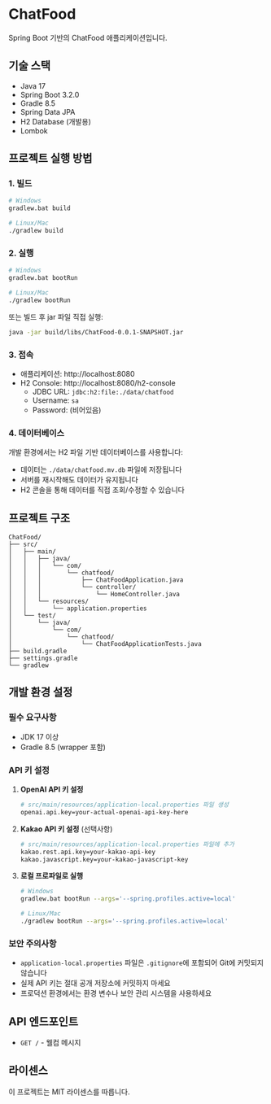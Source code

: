 # ChatFood

Spring Boot 기반의 ChatFood 애플리케이션입니다.

## 기술 스택

- Java 17
- Spring Boot 3.2.0
- Gradle 8.5
- Spring Data JPA
- H2 Database (개발용)
- Lombok

## 프로젝트 실행 방법

### 1. 빌드

```bash
# Windows
gradlew.bat build

# Linux/Mac
./gradlew build
```

### 2. 실행

```bash
# Windows
gradlew.bat bootRun

# Linux/Mac
./gradlew bootRun
```

또는 빌드 후 jar 파일 직접 실행:

```bash
java -jar build/libs/ChatFood-0.0.1-SNAPSHOT.jar
```

### 3. 접속

- 애플리케이션: http://localhost:8080
- H2 Console: http://localhost:8080/h2-console
  - JDBC URL: `jdbc:h2:file:./data/chatfood`
  - Username: `sa`
  - Password: (비어있음)

### 4. 데이터베이스

개발 환경에서는 H2 파일 기반 데이터베이스를 사용합니다:
- 데이터는 `./data/chatfood.mv.db` 파일에 저장됩니다
- 서버를 재시작해도 데이터가 유지됩니다
- H2 콘솔을 통해 데이터를 직접 조회/수정할 수 있습니다

## 프로젝트 구조

```
ChatFood/
├── src/
│   ├── main/
│   │   ├── java/
│   │   │   └── com/
│   │   │       └── chatfood/
│   │   │           ├── ChatFoodApplication.java
│   │   │           └── controller/
│   │   │               └── HomeController.java
│   │   └── resources/
│   │       └── application.properties
│   └── test/
│       └── java/
│           └── com/
│               └── chatfood/
│                   └── ChatFoodApplicationTests.java
├── build.gradle
├── settings.gradle
└── gradlew
```

## 개발 환경 설정

### 필수 요구사항

- JDK 17 이상
- Gradle 8.5 (wrapper 포함)

### API 키 설정

1. **OpenAI API 키 설정**
   ```bash
   # src/main/resources/application-local.properties 파일 생성
   openai.api.key=your-actual-openai-api-key-here
   ```

2. **Kakao API 키 설정** (선택사항)
   ```bash
   # src/main/resources/application-local.properties 파일에 추가
   kakao.rest.api.key=your-kakao-api-key
   kakao.javascript.key=your-kakao-javascript-key
   ```

3. **로컬 프로파일로 실행**
   ```bash
   # Windows
   gradlew.bat bootRun --args='--spring.profiles.active=local'
   
   # Linux/Mac
   ./gradlew bootRun --args='--spring.profiles.active=local'
   ```

### 보안 주의사항

- `application-local.properties` 파일은 `.gitignore`에 포함되어 Git에 커밋되지 않습니다
- 실제 API 키는 절대 공개 저장소에 커밋하지 마세요
- 프로덕션 환경에서는 환경 변수나 보안 관리 시스템을 사용하세요

## API 엔드포인트

- `GET /` - 웰컴 메시지

## 라이센스

이 프로젝트는 MIT 라이센스를 따릅니다.

